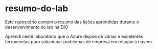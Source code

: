 # resumo-do-lab
Este repositório contém o resumo das lições aprendidas durante o desenvolvimento do lab na DIO

Aprendi neste laboratório que o Azure dispõe de várias e excelentes ferramentas para solucionar problemas de empresa em relação à nuvem.
